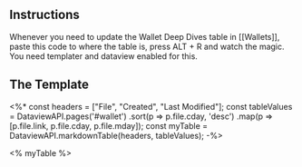 ## Instructions

Whenever you need to update the Wallet Deep Dives table in [[Wallets]], paste this code to where the table is, press ALT + R and watch the magic. You need templater and dataview enabled for this.

## The Template

<%*
const headers = ["File", "Created", "Last Modified"];
const tableValues = DataviewAPI.pages('#wallet')
.sort(p => p.file.cday, 'desc')
.map(p =>[p.file.link, p.file.cday, p.file.mday]);
const myTable = DataviewAPI.markdownTable(headers, tableValues);
-%>

<% myTable %>

